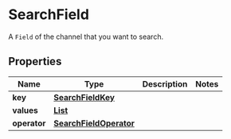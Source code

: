 

# SearchField

A <code>Field</code> of the channel that you want to search.

## Properties

| Name | Type | Description | Notes |
|------------ | ------------- | ------------- | -------------|
|**key** | [**SearchFieldKey**](SearchFieldKey.md) |  |  |
|**values** | [**List**](List.md) |  |  |
|**operator** | [**SearchFieldOperator**](SearchFieldOperator.md) |  |  |



